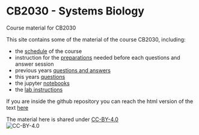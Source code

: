 # CB2030 - Systems Biology
Course material for CB2030

This site contains some of the material of the course CB2030, including:

* the [schedule](https://statisticalbiotechnology.github.io/cb2030/general/schedule) of the course  
* instruction for the [preparations](prep/readme) needed before each questions and answer session  
* previous years [questions and answers](qa/readme)
* this years [questions](questions/readme)
* the jupyter [notebooks](nb/readme)  
* the [lab instructions](lab/readme)

If you are inside the github repository you can reach the html version of the text [here](https://statisticalbiotechnology.github.io/cb2030/)

The material here is shared under [CC-BY-4.0](https://creativecommons.org/licenses/by/4.0/)  
![CC-BY-4.0](https://licensebuttons.net/l/by/3.0/88x31.png "CC-BY-4.0")
